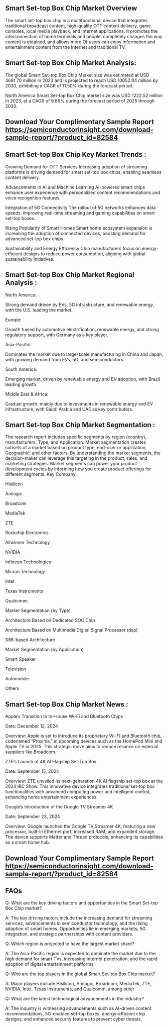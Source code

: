 ## Smart Set-top Box Chip Market Overview
The smart set-top box chip is a multifunctional device that integrates traditional broadcast content, high-quality OTT content delivery, game consoles, local media playback, and Internet applications. It promotes the interconnection of home terminals and people, completely changes the way content is obtained, and allows more Of users can enjoy information and entertainment content from the Internet and traditional TV.

## Smart Set-top Box Chip Market Analysis:
The global Smart Set-top Box Chip Market size was estimated at USD 4691.70 million in 2023 and is projected to reach USD 10052.04 million by 2030, exhibiting a CAGR of 11.50% during the forecast period.

North America Smart Set-top Box Chip market size was USD 1222.52 million in 2023, at a CAGR of 9.86% during the forecast period of 2025 through 2030.



## Download Your Complimentary Sample Report   https://semiconductorinsight.com/download-sample-report/?product_id=82584

## Smart Set-top Box Chip Key Market Trends  :
Growing Demand for OTT Services
Increasing adoption of streaming platforms is driving demand for smart set-top box chips, enabling seamless content delivery.

Advancements in AI and Machine Learning
AI-powered smart chips enhance user experience with personalized content recommendations and voice recognition features.

Integration of 5G Connectivity
The rollout of 5G networks enhances data speeds, improving real-time streaming and gaming capabilities on smart set-top boxes.

Rising Popularity of Smart Homes
Smart home ecosystem expansion is increasing the adoption of connected devices, boosting demand for advanced set-top box chips.

Sustainability and Energy Efficiency
Chip manufacturers focus on energy-efficient designs to reduce power consumption, aligning with global sustainability initiatives.

## Smart Set-top Box Chip Market Regional Analysis :
North America:

Strong demand driven by EVs, 5G infrastructure, and renewable energy, with the U.S. leading the market.

Europe:

Growth fueled by automotive electrification, renewable energy, and strong regulatory support, with Germany as a key player.

Asia-Pacific:

Dominates the market due to large-scale manufacturing in China and Japan, with growing demand from EVs, 5G, and semiconductors.

South America:

Emerging market, driven by renewable energy and EV adoption, with Brazil leading growth.

Middle East & Africa:

Gradual growth, mainly due to investments in renewable energy and EV infrastructure, with Saudi Arabia and UAE as key contributors.

## Smart Set-top Box Chip Market Segmentation :
The research report includes specific segments by region (country), manufacturers, Type, and Application. Market segmentation creates subsets of a market based on product type, end-user or application, Geographic, and other factors. By understanding the market segments, the decision-maker can leverage this targeting in the product, sales, and marketing strategies. Market segments can power your product development cycles by informing how you create product offerings for different segments.
Key Company

Hisilicon

Amlogic

Broadcom

MediaTek

ZTE

Rockchip Electronics

Allwinner Technology

NVIDIA

Infineon Technologies

Micron Technology

Intel

Texas Instruments

Qualcomm

Market Segmentation (by Type)

Architecture Based on Dedicated SOC Chip

Architecture Based on Multimedia Digital Signal Processor (dsp)

X86-based Architecture

Market Segmentation (by Application)

Smart Speaker

Television

Automobile

Others

## Smart Set-top Box Chip Market News :
Apple’s Transition to In-House Wi-Fi and Bluetooth Chips

Date: December 12, 2024

Overview: Apple is set to introduce its proprietary Wi-Fi and Bluetooth chip, codenamed “Proxima,” in upcoming devices such as the HomePod Mini and Apple TV in 2025. This strategic move aims to reduce reliance on external suppliers like Broadcom.

ZTE’s Launch of 4K AI Flagship Set-Top Box

Date: September 15, 2024

Overview: ZTE unveiled its next-generation 4K AI flagship set-top box at the 2024 IBC Show. This innovative device integrates traditional set-top box functionalities with advanced computing power and intelligent control, enhancing home entertainment experiences

Google’s Introduction of the Google TV Streamer 4K

Date: September 23, 2024

Overview: Google launched the Google TV Streamer 4K, featuring a new processor, built-in Ethernet port, increased RAM, and expanded storage. The device supports Matter and Thread protocols, enhancing its capabilities as a smart home hub.



## Download Your Complimentary Sample Report   https://semiconductorinsight.com/download-sample-report/?product_id=82584

## FAQs
Q: What are the key driving factors and opportunities in the Smart Set-top Box Chip market?

A: The key driving factors include the increasing demand for streaming services, advancements in semiconductor technology, and the rising adoption of smart homes. Opportunities lie in emerging markets, 5G integration, and strategic partnerships with content providers.

Q: Which region is projected to have the largest market share?

A: The Asia-Pacific region is expected to dominate the market due to the high demand for smart TVs, increasing internet penetration, and the rapid adoption of digital entertainment platforms

Q: Who are the top players in the global Smart Set-top Box Chip market?

A: Major players include Hisilicon, Amlogic, Broadcom, MediaTek, ZTE, NVIDIA, Intel, Texas Instruments, and Qualcomm, among other

Q: What are the latest technological advancements in the industry?

A: The industry is witnessing advancements such as AI-driven content recommendations, 5G-enabled set-top boxes, energy-efficient chip designs, and enhanced security features to prevent cyber threats.

